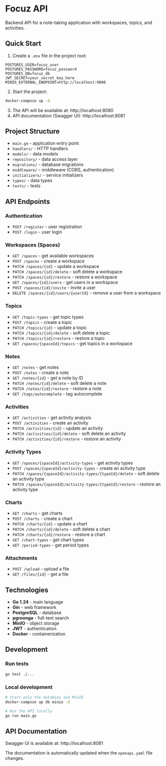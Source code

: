 # Focuz API

Backend API for a note-taking application with workspaces, topics, and activities.

## Quick Start

1. Create a `.env` file in the project root:
```env
POSTGRES_USER=focuz_user
POSTGRES_PASSWORD=focuz_password
POSTGRES_DB=focuz_db
JWT_SECRET=your_secret_key_here
MINIO_EXTERNAL_ENDPOINT=http://localhost:9000
```

2. Start the project:
```bash
docker-compose up -d
```

3. The API will be available at: http://localhost:8080
4. API documentation (Swagger UI): http://localhost:8081

## Project Structure

- `main.go` - application entry point
- `handlers/` - HTTP handlers
- `models/` - data models
- `repository/` - data access layer
- `migrations/` - database migrations
- `middleware/` - middleware (CORS, authentication)
- `initializers/` - service initializers
- `types/` - data types
- `tests/` - tests

## API Endpoints

### Authentication
- `POST /register` - user registration
- `POST /login` - user login

### Workspaces (Spaces)
- `GET /spaces` - get available workspaces
- `POST /spaces` - create a workspace
- `PATCH /spaces/{id}` - update a workspace
- `PATCH /spaces/{id}/delete` - soft delete a workspace
- `PATCH /spaces/{id}/restore` - restore a workspace
- `GET /spaces/{id}/users` - get users in a workspace
- `POST /spaces/{id}/invite` - invite a user
- `DELETE /spaces/{id}/users/{userId}` - remove a user from a workspace

### Topics
- `GET /topic-types` - get topic types
- `POST /topics` - create a topic
- `PATCH /topics/{id}` - update a topic
- `PATCH /topics/{id}/delete` - soft delete a topic
- `PATCH /topics/{id}/restore` - restore a topic
- `GET /spaces/{spaceId}/topics` - get topics in a workspace

### Notes
- `GET /notes` - get notes
- `POST /notes` - create a note
- `GET /notes/{id}` - get a note by ID
- `PATCH /notes/{id}/delete` - soft delete a note
- `PATCH /notes/{id}/restore` - restore a note
- `GET /tags/autocomplete` - tag autocomplete

### Activities
- `GET /activities` - get activity analysis
- `POST /activities` - create an activity
- `PATCH /activities/{id}` - update an activity
- `PATCH /activities/{id}/delete` - soft delete an activity
- `PATCH /activities/{id}/restore` - restore an activity

### Activity Types
- `GET /spaces/{spaceId}/activity-types` - get activity types
- `POST /spaces/{spaceId}/activity-types` - create an activity type
- `PATCH /spaces/{spaceId}/activity-types/{typeId}/delete` - soft delete an activity type
- `PATCH /spaces/{spaceId}/activity-types/{typeId}/restore` - restore an activity type

### Charts
- `GET /charts` - get charts
- `POST /charts` - create a chart
- `PATCH /charts/{id}` - update a chart
- `PATCH /charts/{id}/delete` - soft delete a chart
- `PATCH /charts/{id}/restore` - restore a chart
- `GET /chart-types` - get chart types
- `GET /period-types` - get period types

### Attachments
- `POST /upload` - upload a file
- `GET /files/{id}` - get a file

## Technologies

- **Go 1.24** - main language
- **Gin** - web framework
- **PostgreSQL** - database
- **pgroonga** - full-text search
- **MinIO** - object storage
- **JWT** - authentication
- **Docker** - containerization

## Development

### Run tests
```bash
go test ./...
```

### Local development
```bash
# Start only the database and MinIO
docker-compose up db minio -d

# Run the API locally
go run main.go
```

## API Documentation

Swagger UI is available at: http://localhost:8081

The documentation is automatically updated when the `openapi.yaml` file changes. 